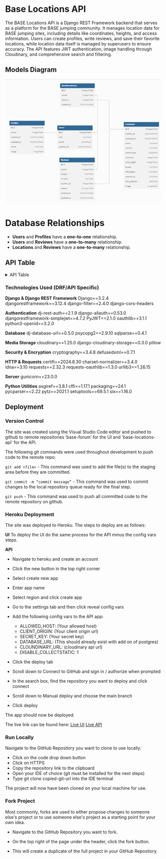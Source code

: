 # Base Locations API

The BASE Locations API is a Django REST Framework backend that serves as a platform for the BASE jumping community. It manages location data for BASE jumping sites, including details like coordinates, heights, and access information. Users can create profiles, write reviews, and save their favorite locations, while location data itself is managed by superusers to ensure accuracy. The API features JWT authentication, image handling through Cloudinary, and comprehensive search and filtering.

## Models Diagram

![Database Diagram](./docs/images/database-diagram.png)

# Database Relationships

- **Users** and **Profiles** have a **one-to-one** relationship.
- **Users** and **Reviews** have a **one-to-many** relationship.
- **Locations** and **Reviews** have a **one-to-many** relationship.

## API Table

<details>
<summary>API Table</summary>

# API Endpoints

| Endpoint | HTTP Method | Action | Authentication Required | Permission |
|----------|-------------|---------|------------------------|------------|
| `/` | GET | Root route with API welcome message | No | None |
| `/admin/` | GET | Django admin interface | Yes | Admin only |
| `/api-auth/` | GET | DRF authentication views | No | None |
| `/dj-rest-auth/logout/` | POST | Logout user and clear JWT cookies | Yes | Authenticated users |
| `/dj-rest-auth/` | Various | Authentication endpoints (login, user details, etc.) | Varies | Varies |
| `/dj-rest-auth/registration/` | POST | User registration | No | None |
| `/locations/` | GET | List all locations | No | Anyone |
| `/locations/` | POST | Create a new location | Yes | Superuser only |
| `/locations/<int:pk>/` | GET | Retrieve a specific location | No | Anyone |
| `/locations/<int:pk>/` | PUT/PATCH | Update a location | Yes | Superuser only |
| `/locations/<int:pk>/` | DELETE | Delete a location | Yes | Superuser only |
| `/profiles/` | GET | List all profiles | No | Anyone |
| `/profile/<int:pk>/` | GET | Retrieve a specific profile | No | Anyone |
| `/profile/<int:pk>/` | PUT/PATCH | Update a profile | Yes | Profile owner only |
| `/reviews/` | GET | List all reviews | No | Anyone |
| `/reviews/` | POST | Create a review | Yes | Authenticated users |
| `/reviews/<int:pk>/` | GET | Retrieve a specific review | No | Anyone |
| `/reviews/<int:pk>/` | PUT/PATCH | Update a review | Yes | Review owner only |
| `/reviews/<int:pk>/` | DELETE | Delete a review | Yes | Review owner only |
| `/saved-locations/` | GET | List user's saved locations | Yes | Authenticated user (own saves) |
| `/saved-locations/` | POST | Save a location | Yes | Authenticated users |
| `/saved-locations/<int:pk>/` | GET | Retrieve a specific saved location | Yes | Save owner only |
| `/saved-locations/<int:pk>/` | DELETE | Remove a saved location | Yes | Save owner only |

## Features

- Locations support filtering by country and searching by name/country
- Reviews can be filtered by location name and owner username
- Profiles can be searched by username
- Appropriate CORS headers are set up for frontend communication
- JWT authentication is used in production, while session authentication is used in development
- All list endpoints are paginated with 10 items per page
</details>

### Technologies Used (DRF/API Specific)

**Django & Django REST Framework**
Django==3.2.4
djangorestframework==3.12.4
django-filter==2.4.0
django-cors-headers

**Authentication**
dj-rest-auth==2.1.9
django-allauth==0.53.0
djangorestframework-simplejwt==4.7.2
PyJWT==2.1.0
oauthlib==3.1.1
python3-openid==3.2.0

**Database**
dj-database-url==0.5.0
psycopg2==2.9.10
sqlparse==0.4.1

**Media Storage**
cloudinary==1.25.0
django-cloudinary-storage==0.3.0
pillow

**Security & Encryption**
cryptography==3.4.8
defusedxml==0.7.1

**HTTP & Requests**
certifi==2024.8.30
charset-normalizer==3.4.0
idna==3.10
requests==2.32.3
requests-oauthlib==1.3.0
urllib3==1.26.15

**Server**
gunicorn==23.0.0

**Python Utilities**
asgiref==3.8.1
cffi==1.17.1
packaging==24.1
pycparser==2.22
pytz==2021.1
setuptools==69.5.1
six==1.16.0

## Deployment

### Version Control

The site was created using the Visual Studio Code editor and pushed to github to remote repositories ‘base-forum’ for the UI and 'base-locations-api' for the API.

The following git commands were used throughout development to push code to the remote repo:

```git add <file>``` - This command was used to add the file(s) to the staging area before they are committed.

```git commit -m “commit message”``` - This command was used to commit changes to the local repository queue ready for the final step.

```git push``` - This command was used to push all committed code to the remote repository on github.

### Heroku Deployment

The site was deployed to Heroku. The steps to deploy are as follows:

**UI**
To deploy the UI do the same process for the API minus the config vars steps.

**API**
- Navigate to heroku and create an account
- Click the new button in the top right corner
- Select create new app
- Enter app name
- Select region and click create app
- Go to the settings tab and then click reveal config vars
- Add the following config vars to the API app:
  - ALLOWED_HOST: (Your allowed host)
  - CLIENT_ORIGIN: (Your client origin url)
  - SECRET_KEY: (Your secret key)
  - DATABASE_URL: (This should already exist with add on of postgres)
  - CLOUNDINARY_URL: (cloudinary api url)
  - DISABLE_COLLECTSTATIC: 1 

- Click the deploy tab
- Scroll down to Connect to GitHub and sign in / authorize when prompted
- In the search box, find the repository you want to deploy and click connect
- Scroll down to Manual deploy and choose the main branch
- Click deploy

The app should now be deployed.

The live link can be found here: [Live UI](https://base-forum-630b73fc7bab.herokuapp.com/) [Live API](https://base-locations-api-29bf40c34f1d.herokuapp.com/)

### Run Locally

Navigate to the GitHub Repository you want to clone to use locally:

- Click on the code drop down button
- Click on HTTPS
- Copy the repository link to the clipboard
- Open your IDE of choice (git must be installed for the next steps)
- Type git clone copied-git-url into the IDE terminal

The project will now have been cloned on your local machine for use.

### Fork Project

Most commonly, forks are used to either propose changes to someone else's project or to use someone else's project as a starting point for your own idea.

- Navigate to the GitHub Repository you want to fork.

- On the top right of the page under the header, click the fork button.

- This will create a duplicate of the full project in your GitHub Repository.